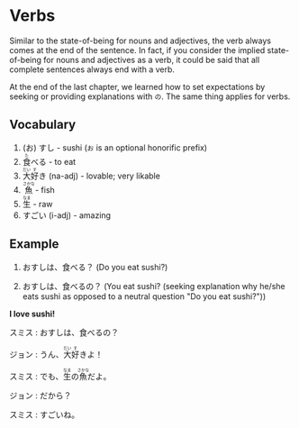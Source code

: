 # Verbs

Similar to the state-of-being for nouns and adjectives, the verb always comes at the end of the sentence. In fact, if you consider the implied state-of-being for nouns and adjectives as a verb, it could be said that all complete sentences always end with a verb.

At the end of the last chapter, we learned how to set expectations by seeking or providing explanations with `の`. The same thing applies for verbs.

## Vocabulary

1. (お) すし - sushi (`お` is an optional honorific prefix)
1. <ruby>食<rt>た</rt>べる</ruby> - to eat
1. <ruby>大<rt>だい</rt>好<rt>す</rt>き</ruby> (na-adj) - lovable; very likable
1. <ruby>魚<rt>さかな</rt></ruby> - fish
1. <ruby>生<rt>なま</rt></ruby> - raw
1. すごい (i-adj) - amazing

## Example

1. おすしは、食べる？ (Do you eat sushi?)

1. おすしは、食べるの？ (You eat sushi? (seeking explanation why he/she eats sushi as opposed to a neutral question "Do you eat sushi?"))

__I love sushi!__

スミス : おすしは、食べるの？

ジョン : うん、<ruby>大<rt>だい</rt>好<rt>す</rt>き</ruby>よ！

スミス : でも、<ruby>生<rt>なま</rt></ruby>の<ruby>魚<rt>さかな</rt></ruby>だよ。

ジョン : だから？

スミス : すごいね。
